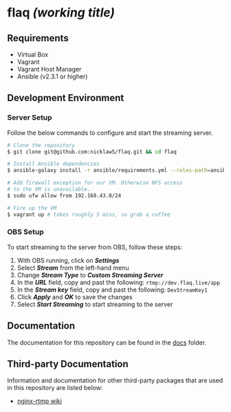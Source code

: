# flaq *(working title)*

## Requirements

- Virtual Box
- Vagrant
- Vagrant Host Manager
- Ansible (v2.3.1 or higher)

## Development Environment

### Server Setup

Follow the below commands to configure and start the streaming server.

```bash
# Clone the repository
$ git clone git@github.com:nicklaw5/flaq.git && cd flaq

# Install Ansible dependencies
$ ansible-galaxy install -r ansible/requirements.yml --roles-path=ansible/roles

# Add firewall exception for our VM. Otherwise NFS access
# to the VM is unavailable.
$ sudo ufw allow from 192.168.43.0/24

# Fire up the VM
$ vagrant up # takes roughly 5 mins, so grab a coffee
```

### OBS Setup

To start streaming to the server from OBS, follow these steps:

1. With OBS running, click on ***Settings***
2. Select ***Stream*** from the left-hand menu
3. Change ***Stream Type*** to ***Custom Streaming Server***
4. In the ***URL*** field, copy and past the following: `rtmp://dev.flaq.live/app`
5. In the ***Stream key*** field, copy and past the following: `DevStreamKey1`
6. Click ***Apply*** and ***OK*** to save the changes
7. Select ***Start Streaming*** to start streaming to the server

## Documentation

The documentation for this repository can be found in the [docs](docs) folder.

## Third-party Documentation

Information and documentation for other third-party packages that are used in this repository are listed below:

- [nginx-rtmp wiki](https://github.com/arut/nginx-rtmp-module/wiki)

